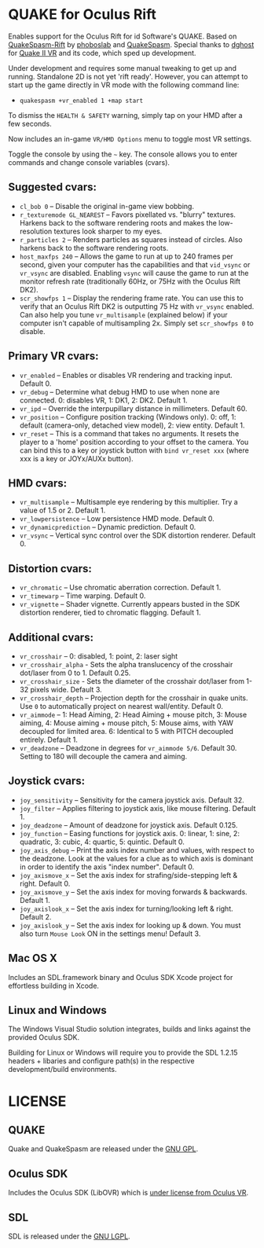 # QUAKE for Oculus Rift

Enables support for the Oculus Rift for id Software's QUAKE. Based on [QuakeSpasm-Rift](https://github.com/phoboslab/Quakespasm-Rift) by [phoboslab](http://phoboslab.org/log/2013/07/quake-for-oculus-rift) and [QuakeSpasm](http://quakespasm.sourceforge.net/). Special thanks to [dghost](https://github.com/dghost) for [Quake II VR](https://github.com/q2vr/quake2vr) and its code, which sped up development.

Under development and requires some manual tweaking to get up and running. Standalone 2D is not yet 'rift ready'. However, you can attempt to start up the game directly in VR mode with the following command line:

- `quakespasm +vr_enabled 1 +map start`

To dismiss the `HEALTH & SAFETY` warning, simply tap on your HMD after a few seconds.

Now includes an in-game `VR/HMD Options` menu to toggle most VR settings.

Toggle the console by using the `~` key. The console allows you to enter commands and change console variables (cvars).

## Suggested cvars:
- `cl_bob 0` – Disable the original in-game view bobbing.
- `r_texturemode GL_NEAREST` – Favors pixellated vs. "blurry" textures. Harkens back to the software rendering roots and makes the low-resolution textures look sharper to my eyes.
- `r_particles 2` – Renders particles as squares instead of circles. Also harkens back to the software rendering roots.
- `host_maxfps 240` – Allows the game to run at up to 240 frames per second, given your computer has the capabilities and that `vid_vsync` or `vr_vsync` are disabled. Enabling `vsync` will cause the game to run at the monitor refresh rate (traditionally 60Hz, or 75Hz with the Oculus Rift DK2).
- `scr_showfps 1` – Display the rendering frame rate. You can use this to verify that an Oculus Rift DK2 is outputting 75 Hz with `vr_vsync` enabled. Can also help you tune `vr_multisample` (explained below) if your computer isn't capable of multisampling 2x. Simply set `scr_showfps 0` to disable.

## Primary VR cvars:
- `vr_enabled` – Enables or disables VR rendering and tracking input. Default 0.
- `vr_debug` – Determine what debug HMD to use when none are connected. 0: disables VR, 1: DK1, 2: DK2. Default 1.
- `vr_ipd` – Override the interpupillary distance in millimeters. Default 60.
- `vr_position` – Configure position tracking (Windows only). 0: off, 1: default (camera-only, detached view model), 2: view entity. Default 1.
- `vr_reset` – This is a command that takes no arguments. It resets the player to a 'home' position according to your offset to the camera. You can bind this to a key or joystick button with `bind vr_reset xxx` (where xxx is a key or JOYx/AUXx button).

## HMD cvars:
- `vr_multisample` – Multisample eye rendering by this multiplier. Try a value of 1.5 or 2. Default 1.
- `vr_lowpersistence` – Low persistence HMD mode. Default 0.
- `vr_dynamicprediction` – Dynamic prediction. Default 0.
- `vr_vsync` – Vertical sync control over the SDK distortion renderer. Default 0.

## Distortion cvars:
- `vr_chromatic` – Use chromatic aberration correction. Default 1.
- `vr_timewarp` – Time warping. Default 0.
- `vr_vignette` – Shader vignette. Currently appears busted in the SDK distortion renderer, tied to chromatic flagging. Default 1.

## Additional cvars:
- `vr_crosshair` – 0: disabled, 1: point, 2: laser sight
- `vr_crosshair_alpha` - Sets the alpha translucency of the crosshair dot/laser from 0 to 1. Default 0.25.
- `vr_crosshair_size` - Sets the diameter of the crosshair dot/laser from 1-32 pixels wide. Default 3.
- `vr_crosshair_depth` – Projection depth for the crosshair in quake units. Use `0` to automatically project on nearest wall/entity. Default 0.
- `vr_aimmode` – 1: Head Aiming, 2: Head Aiming + mouse pitch, 3: Mouse aiming, 4: Mouse aiming + mouse pitch, 5: Mouse aims, with YAW decoupled for limited area. 6: Identical to 5 with PITCH decoupled entirely. Default 1.
- `vr_deadzone` – Deadzone in degrees for `vr_aimmode 5/6`. Default 30. Setting to 180 will decouple the camera and aiming.

## Joystick cvars:
- `joy_sensitivity` – Sensitivity for the camera joystick axis. Default 32.
- `joy_filter` – Applies filtering to joystick axis, like mouse filtering. Default 1.
- `joy_deadzone` – Amount of deadzone for joystick axis. Default 0.125.
- `joy_function` – Easing functions for joystick axis. 0: linear, 1: sine, 2: quadratic, 3: cubic, 4: quartic, 5: quintic. Default 0.
- `joy_axis_debug` – Print the axis index number and values, with respect to the deadzone. Look at the values for a clue as to which axis is dominant in order to identify the axis "index number". Default 0.
- `joy_axismove_x` – Set the axis index for strafing/side-stepping left & right. Default 0.
- `joy_axismove_y` – Set the axis index for moving forwards & backwards. Default 1.
- `joy_axislook_x` – Set the axis index for turning/looking left & right. Default 2.
- `joy_axislook_y` – Set the axis index for looking up & down. You must also turn `Mouse Look` ON in the settings menu! Default 3.

## Mac OS X

Includes an SDL.framework binary and Oculus SDK Xcode project for effortless building in Xcode.

## Linux and Windows

The Windows Visual Studio solution integrates, builds and links against the provided Oculus SDK.

Building for Linux or Windows will require you to provide the SDL 1.2.15 headers + libaries and configure path(s) in the respective development/build environments.

LICENSE
=======

## QUAKE

Quake and QuakeSpasm are released under the [GNU GPL](http://www.gnu.org/copyleft/gpl.html).

## Oculus SDK

Includes the Oculus SDK (LibOVR) which is [under license from Oculus VR](http://developer.oculusvr.com/license).

## SDL

SDL is released under the [GNU LGPL](http://www.gnu.org/copyleft/lesser.html).
